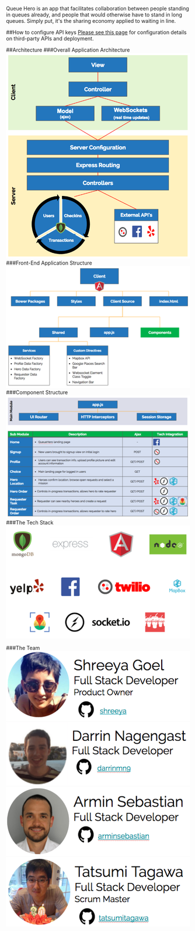 
Queue Hero is an app that facilitates collaboration between people standing in queues already, and people that would otherwise have to stand in long queues. Simply put, it's the sharing economy applied to waiting in line.

##How to configure API keys
[Please see this page](api_keys.md) for configuration details on third-party APIs and deployment.

##Architecture
###Overall Application Architecture
![overall-application-structure](resources/overall-application-structure.png)
###Front-End Application Structure
![front-end-structure](resources/front-end-application-structure.png)
###Component Structure
![component-structure](resources/component-structure.png)
###The Tech Stack
![tech-stack](./resources/tech-stack.png)


###The Team
[![shreeya-goel](resources/shreeya-goel.png)](https://github.com/shreeya)
[![darrin-nagengast](resources/darrin-nagengast.png)](https://github.com/darrinmn9)
[![armin-sebastian](resources/armin-sebastian.png)](https://github.com/arminsebastian)
[![tatsumi-tagawa](resources/tatsumi-tagawa.png)](https://github.com/tatsumitagawa)

